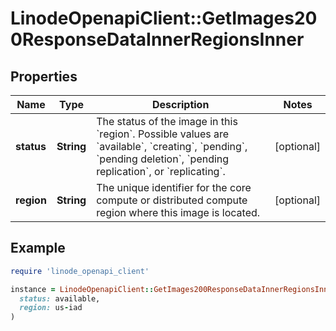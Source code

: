 # LinodeOpenapiClient::GetImages200ResponseDataInnerRegionsInner

## Properties

| Name | Type | Description | Notes |
| ---- | ---- | ----------- | ----- |
| **status** | **String** | The status of the image in this &#x60;region&#x60;. Possible values are &#x60;available&#x60;, &#x60;creating&#x60;, &#x60;pending&#x60;, &#x60;pending deletion&#x60;, &#x60;pending replication&#x60;, or &#x60;replicating&#x60;. | [optional] |
| **region** | **String** | The unique identifier for the core compute or distributed compute region where this image is located. | [optional] |

## Example

```ruby
require 'linode_openapi_client'

instance = LinodeOpenapiClient::GetImages200ResponseDataInnerRegionsInner.new(
  status: available,
  region: us-iad
)
```

